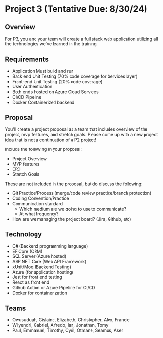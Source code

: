 # Project 3 (Tentative Due: 8/30/24)

## Overview

For P3, you and your team will create a full stack web application utilizing all the technologies we've learned in the training

## Requirements

- Application Must build and run
- Back end Unit Testing (70% code coverage for Services layer)
- Front-end Unit Testing (20% code coverage)
- User Authentication
- Both ends hosted on Azure Cloud Services
- CI/CD Pipeline
- Docker Containerized backend

## Proposal

You'll create a project proposal as a team that includes overview of the project, mvp features, and stretch goals.
Please come up with a new project idea that is not a continuation of a P2 project!

Include the following in your proposal:

- Project Overview
- MVP features
- ERD
- Stretch Goals

These are not included in the proposal, but do discuss the following:

- Git Practice/Process (merge/code review practice/branch protection)
- Coding Convention/Practice
- Communication standard
  - Which medium are we going to use to communicate?
  - At what frequency?
- How are we managing the project board? (Jira, Github, etc)

## Technology

- C# (Backend programming language)
- EF Core (ORM)
- SQL Server (Azure hosted)
- ASP.NET Core (Web API Framework)
- xUnit/Moq (Backend Testing)
- Azure (for application hosting)
- Jest for front end testing
- React as front end
- Github Action or Azure Pipeline for CI/CD
- Docker for containerization

## Teams

- Owusuduah, Gislaine, Elizabeth, Christopher, Alex, Francie
- Wilyendri, Gabriel, Alfredo, Ian, Jonathan, Tomy
- Paul, Emmanuel, Timothy, Cyril, Otmane, Seamus, Aser
